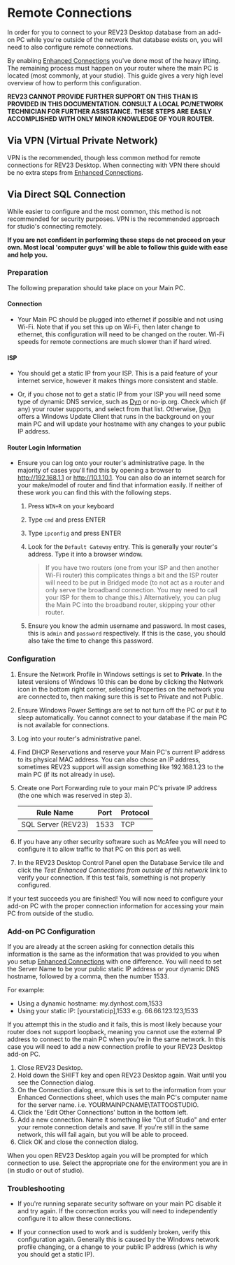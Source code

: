 # Remote Connections

In order for you to connect to your REV23 Desktop database from an add-on PC while you're outside of the network that database exists on, you will need to also configure remote connections.

By enabling [Enhanced Connections](enhanced-connections.md) you've done most of the heavy lifting. The remaining process must happen on your router where the main PC is located (most commonly, at your studio). This guide gives a very high level overview of how to perform this configuration. 

**REV23 CANNOT PROVIDE FURTHER SUPPORT ON THIS THAN IS PROVIDED IN THIS DOCUMENTATION. CONSULT A LOCAL PC/NETWORK TECHNICIAN FOR FURTHER ASSISTANCE. THESE STEPS ARE EASILY ACCOMPLISHED WITH ONLY MINOR KNOWLEDGE OF YOUR ROUTER.**

## Via VPN (Virtual Private Network)
VPN is the recommended, though less common method for remote connections for REV23 Desktop. When connecting with VPN there should be no extra steps from [Enhanced Connections](enhanced-connections.md).

## Via Direct SQL Connection

While easier to configure and the most common, this method is not recommended for security purposes. VPN is the recommended approach for studio's connecting remotely.

**If you are not confident in performing these steps do not proceed on your own. Most local 'computer guys' will be able to follow this guide with ease and help you.**

### Preparation

The following preparation should take place on your Main PC.

#### Connection

+ Your Main PC should be plugged into ethernet if possible and not using Wi-Fi. Note that if you set this up on Wi-Fi, then later change to ethernet, this configuration will need to be changed on the router. Wi-Fi speeds for remote connections are much slower than if hard wired.

#### ISP

+ You should get a static IP from your ISP. This is a paid feature of your internet service, however it makes things more consistent and stable.

+ Or, if you chose not to get a static IP from your ISP you will need some type of dynamic DNS service, such as [Dyn](https://account.dyn.com/) or no-ip.org. Check which (if any) your router supports, and select from that list. Otherwise, [Dyn](https://account.dyn.com/) offers a Windows Update Client that runs in the background on your main PC and will update your hostname with any changes to your public IP address.

#### Router Login Information

+ Ensure you can log onto your router's administrative page. In the majority of cases you'll find this by opening a browser to http://192.168.1.1 or http://10.1.10.1. You can also do an internet search for your make/model of router and find that information easily. If neither of these work you can find this with the following steps.

    1. Press `WIN+R` on your keyboard
    2. Type `cmd` and press ENTER
    3. Type `ipconfig` and press ENTER
    4. Look for the `Default Gateway` entry. This is generally your router's address. Type it into a browser window.

        > If you have two routers (one from your ISP and then another Wi-Fi router) this complicates things a bit and the ISP router will need to be put in Bridged mode (to not act as a router and only serve the broadband connection. You may need to call your ISP for them to change this.) Alternatively, you can plug the Main PC into the broadband router, skipping your other router.

    5. Ensure you know the admin username and password. In most cases, this is `admin` and `password` respectively. If this is the case, you should also take the time to change this password.

### Configuration

1. Ensure the Network Profile in Windows settings is set to **Private**. In the latest versions of Windows 10 this can be done by clicking the Network icon in the bottom right corner, selecting Properties on the network you are connected to, then making sure this is set to Private and not Public.

2. Ensure Windows Power Settings are set to not turn off the PC or put it to sleep automatically. You cannot connect to your database if the main PC is not available for connections.

3. Log into your router's administrative panel.

4. Find DHCP Reservations and reserve your Main PC's current IP address to its physical MAC address. You can also chose an IP address, sometimes REV23 support will assign something like 192.168.1.23 to the main PC (if its not already in use).

5. Create one Port Forwarding rule to your main PC's private IP address (the one which was reserved in step 3).

    | Rule Name | Port | Protocol |
    | --- | --- | --- |
    | SQL Server (REV23) | 1533 | TCP |

6. If you have any other security software such as McAfee you will need to configure it to allow traffic to that PC on this port as well.

7. In the REV23 Desktop Control Panel open the Database Service tile and click the *Test Enhanced Connections from outside of this network* link to verify your connection. If this test fails, something is not properly configured.

If your test succeeds you are finished! You will now need to configure your add-on PC with the proper connection information for accessing your main PC from outside of the studio.

### Add-on PC Configuration

If you are already at the screen asking for connection details this information is the same as the information that was provided to you when you setup [Enhanced Connections](enhanced-connections.md) with one difference. You will need to set the Server Name to be your public static IP address or your dynamic DNS hostname, followed by a comma, then the number 1533.

For example:

+ Using a dynamic hostname: my.dynhost.com,1533
+ Using your static IP: [yourstaticip],1533 e.g. 66.66.123.123,1533

If you attempt this in the studio and it fails, this is most likely because your router does not support loopback, meaning you cannot use the external IP address to connect to the main PC when you're in the same network. In this case you will need to add a new connection profile to your REV23 Desktop add-on PC.

1. Close REV23 Desktop.
2. Hold down the SHIFT key and open REV23 Desktop again. Wait until you see the Connection dialog.
3. On the Connection dialog, ensure this is set to the information from your Enhanced Connections sheet, which uses the main PC's computer name for the server name. i.e. YOURMAINPCNAME\TATTOOSTUDIO.
4. Click the 'Edit Other Connections' button in the bottom left.
5. Add a new connection. Name it something like "Out of Studio" and enter your remote connection details and save. If you're still in the same network, this will fail again, but you will be able to proceed.
6. Click OK and close the connection dialog.

When you open REV23 Desktop again you will be prompted for which connection to use. Select the appropriate one for the environment you are in (in studio or out of studio).

### Troubleshooting

+ If you're running separate security software on your main PC disable it and try again. If the connection works you will need to independently configure it to allow these connections.

+ If your connection used to work and is suddenly broken, verify this configuration again. Generally this is caused by the Windows network profile changing, or a change to your public IP address (which is why you should get a static IP).